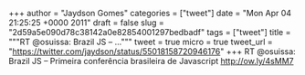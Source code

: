 
+++
author = "Jaydson Gomes"
categories = ["tweet"]
date = "Mon Apr 04 21:25:25 +0000 2011"
draft = false
slug = "2d59a5e090d78c38142a0e82854001297bedbadf"
tags = ["tweet"]
title = """RT @osuissa: Brazil JS – ..."""
tweet = true
micro = true
tweet_url = "https://twitter.com/jaydson/status/55018158720946176"
+++
RT @osuissa: Brazil JS – Primeira conferência brasileira de Javascript http://ow.ly/4sMM7
